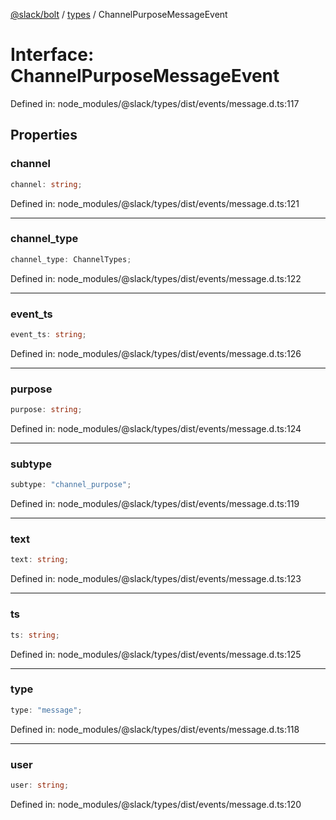 [@slack/bolt](../../../../index.md) / [types](../index.md) / ChannelPurposeMessageEvent

# Interface: ChannelPurposeMessageEvent

Defined in: node\_modules/@slack/types/dist/events/message.d.ts:117

## Properties

### channel

```ts
channel: string;
```

Defined in: node\_modules/@slack/types/dist/events/message.d.ts:121

***

### channel\_type

```ts
channel_type: ChannelTypes;
```

Defined in: node\_modules/@slack/types/dist/events/message.d.ts:122

***

### event\_ts

```ts
event_ts: string;
```

Defined in: node\_modules/@slack/types/dist/events/message.d.ts:126

***

### purpose

```ts
purpose: string;
```

Defined in: node\_modules/@slack/types/dist/events/message.d.ts:124

***

### subtype

```ts
subtype: "channel_purpose";
```

Defined in: node\_modules/@slack/types/dist/events/message.d.ts:119

***

### text

```ts
text: string;
```

Defined in: node\_modules/@slack/types/dist/events/message.d.ts:123

***

### ts

```ts
ts: string;
```

Defined in: node\_modules/@slack/types/dist/events/message.d.ts:125

***

### type

```ts
type: "message";
```

Defined in: node\_modules/@slack/types/dist/events/message.d.ts:118

***

### user

```ts
user: string;
```

Defined in: node\_modules/@slack/types/dist/events/message.d.ts:120
